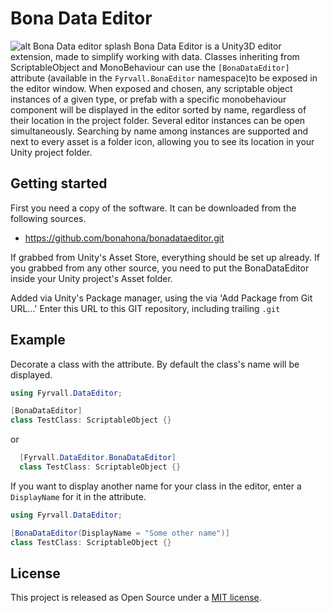 # Bona Data Editor
![alt Bona Data editor splash](http://gamedevelopersplayground.com/files/38100729-e7d9-4164-825d-64b35ecd929e.webp)
Bona Data Editor is a Unity3D editor extension, made to simplify working with data. 
Classes inheriting from ScriptableObject and MonoBehaviour can use the ``[BonaDataEditor]``
attribute (available in the ``Fyrvall.BonaEditor`` namespace)to be exposed in the editor window.
When exposed and chosen, any scriptable object instances of a given type, or prefab with a specific
monobehaviour component will be displayed in the editor sorted by name, regardless of their
location in the project folder.
Several editor instances can be open simultaneously. Searching by name among instances are supported and
next to every asset is a folder icon, allowing you to see its location in your Unity project folder.

## Getting started
First you need a copy of the software. It can be downloaded from the following sources.
* <https://github.com/bonahona/bonadataeditor.git>

If grabbed from Unity's Asset Store, everything should be set up already.
If you grabbed from any other source, you need to put the BonaDataEditor inside your Unity project's Asset folder.

Added via Unity's Package manager, using the via 'Add Package from Git URL...'
Enter this URL to this GIT repository, including trailing `.git`

## Example
Decorate a class with the attribute. By default the class's name will be displayed.
```cs
using Fyrvall.DataEditor;

[BonaDataEditor]
class TestClass: ScriptableObject {}
```
or
```cs
  [Fyrvall.DataEditor.BonaDataEditor]
  class TestClass: ScriptableObject {}
  ```
If you want to display another name for your class in the editor, enter a `DisplayName` for it in the attribute.
```cs
using Fyrvall.DataEditor;

[BonaDataEditor(DisplayName = "Some other name")]
class TestClass: ScriptableObject {}
```

## License
This project is released as Open Source under a [MIT license](https://opensource.org/licenses/MIT).
